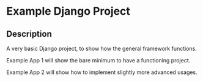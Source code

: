 
# Example Django Project

## Description

A very basic Django project, to show how the general framework functions.

Example App 1 will show the bare minimum to have a functioning project.

Example App 2 will show how to implement slightly more advanced usages.
